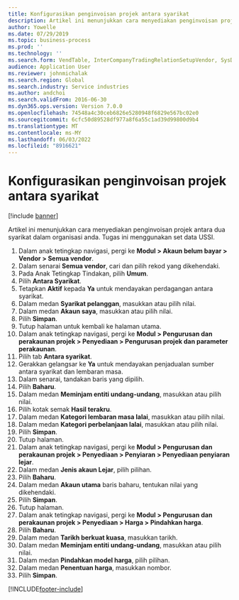 ```yaml
---
title: Konfigurasikan penginvoisan projek antara syarikat
description: Artikel ini menunjukkan cara menyediakan penginvoisan projek antara dua syarikat dalam organisasi anda.
author: Yowelle
ms.date: 07/29/2019
ms.topic: business-process
ms.prod: ''
ms.technology: ''
ms.search.form: VendTable, InterCompanyTradingRelationSetupVendor, SysDataAreaSelectLookup, ProjParameters, ProjPosting, ProjTransferPrice
audience: Application User
ms.reviewer: johnmichalak
ms.search.region: Global
ms.search.industry: Service industries
ms.author: andchoi
ms.search.validFrom: 2016-06-30
ms.dyn365.ops.version: Version 7.0.0
ms.openlocfilehash: 74548a4c30ceb6826e5280948f6829e567bc02e0
ms.sourcegitcommit: 6cfc50d89528df977a8f6a55c1ad39d99800d9b4
ms.translationtype: MT
ms.contentlocale: ms-MY
ms.lasthandoff: 06/03/2022
ms.locfileid: "8916621"
---
```

# <a name="configure-intercompany-project-invoicing"></a>Konfigurasikan penginvoisan projek antara syarikat

[!include [banner](../../includes/banner.md)]

Artikel ini menunjukkan cara menyediakan penginvoisan projek antara dua syarikat dalam organisasi anda. Tugas ini menggunakan set data USSI.

1. Dalam anak tetingkap navigasi, pergi ke **Modul > Akaun belum bayar > Vendor > Semua vendor**.
2. Dalam senarai **Semua vendor**, cari dan pilih rekod yang dikehendaki.
3. Pada Anak Tetingkap Tindakan, pilih **Umum**.
4. Pilih **Antara Syarikat**.
5. Tetapkan **Aktif** kepada **Ya** untuk mendayakan perdagangan antara syarikat.
6. Dalam medan **Syarikat pelanggan**, masukkan atau pilih nilai.
7. Dalam medan **Akaun saya**, masukkan atau pilih nilai.
8. Pilih **Simpan**.
9. Tutup halaman untuk kembali ke halaman utama.
10. Dalam anak tetingkap navigasi, pergi ke **Modul > Pengurusan dan perakaunan projek > Penyediaan > Pengurusan projek dan parameter perakaunan**.
11. Pilih tab **Antara syarikat**.
12. Gerakkan gelangsar ke **Ya** untuk mendayakan penjadualan sumber antara syarikat dan lembaran masa.
13. Dalam senarai, tandakan baris yang dipilih.
14. Pilih **Baharu**.
15. Dalam medan **Meminjam entiti undang-undang**, masukkan atau pilih nilai.
16. Pilih kotak semak **Hasil terakru**.
17. Dalam medan **Kategori lembaran masa lalai**, masukkan atau pilih nilai.
18. Dalam medan **Kategori perbelanjaan lalai**, masukkan atau pilih nilai.
19. Pilih **Simpan**.
20. Tutup halaman.
21. Dalam anak tetingkap navigasi, pergi ke **Modul > Pengurusan dan perakaunan projek > Penyediaan > Penyiaran > Penyediaan penyiaran lejar**.
22. Dalam medan **Jenis akaun Lejar**, pilih pilihan.
23. Pilih **Baharu**.
24. Dalam medan **Akaun utama** baris baharu, tentukan nilai yang dikehendaki.
25. Pilih **Simpan**.
26. Tutup halaman.
27. Dalam anak tetingkap navigasi, pergi ke **Modul > Pengurusan dan perakaunan projek > Penyediaan > Harga > Pindahkan harga**.
28. Pilih **Baharu**.
29. Dalam medan **Tarikh berkuat kuasa**, masukkan tarikh.
30. Dalam medan **Meminjam entiti undang-undang**, masukkan atau pilih nilai.
31. Dalam medan **Pindahkan model harga**, pilih pilihan.
32. Dalam medan **Penentuan harga**, masukkan nombor.
33. Pilih **Simpan**.



[!INCLUDE[footer-include](../../includes/footer-banner.md)]